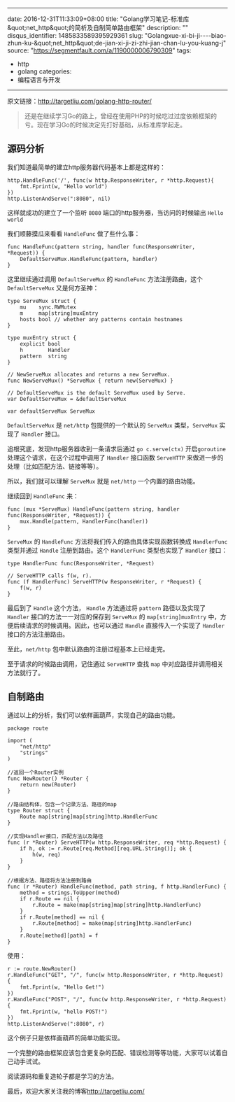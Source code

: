 
---
date: 2016-12-31T11:33:09+08:00
title: "Golang学习笔记-标准库&amp;quot;net_http&amp;quot;的简析及自制简单路由框架"
description: ""
disqus_identifier: 1485833589395929361
slug: "Golangxue-xi-bi-ji----biao-zhun-ku-&amp;quot;net_http&amp;quot;de-jian-xi-ji-zi-zhi-jian-chan-lu-you-kuang-j"
source: "https://segmentfault.com/a/1190000006790309"
tags: 
- http 
- golang 
categories:
- 编程语言与开发
---

原文链接：<http://targetliu.com/golang-http-router/>

> 还是在继续学习Go的路上，曾经在使用PHP的时候吃过过度依赖框架的亏。现在学习Go的时候决定先打好基础，从标准库学起走。

源码分析
--------

我们知道最简单的建立http服务器代码基本上都是这样的：

    http.HandleFunc('/', func(w http.ResponseWriter, r *http.Request){
        fmt.Fprint(w, "Hello world")
    })
    http.ListenAndServe(":8080", nil)

这样就成功的建立了一个监听 `8080` 端口的http服务器，当访问的时候输出
`Hello world`

我们顺藤摸瓜来看看 `HandleFunc` 做了些什么事：

    func HandleFunc(pattern string, handler func(ResponseWriter, *Request)) {
        DefaultServeMux.HandleFunc(pattern, handler)
    }

这里继续通过调用 `DefaultServeMux` 的 `HandleFunc` 方法注册路由，这个
`DefaultServeMux` 又是何方圣神：

    type ServeMux struct {
        mu    sync.RWMutex
        m     map[string]muxEntry
        hosts bool // whether any patterns contain hostnames
    }

    type muxEntry struct {
        explicit bool
        h        Handler
        pattern  string
    }

    // NewServeMux allocates and returns a new ServeMux.
    func NewServeMux() *ServeMux { return new(ServeMux) }

    // DefaultServeMux is the default ServeMux used by Serve.
    var DefaultServeMux = &defaultServeMux

    var defaultServeMux ServeMux

`DefaultServeMux` 是 `net/http` 包提供的一个默认的 `ServeMux`
类型，`ServeMux` 实现了 `Handler` 接口。

追根究底，发现http服务器收到一条请求后通过 `go c.serve(ctx)`
开启`goroutine` 处理这个请求，在这个过程中调用了 `Handler` 接口函数
`ServeHTTP` 来做进一步的处理（比如匹配方法、链接等等）。

所以，我们就可以理解 `ServeMux` 就是 `net/http` 一个内置的路由功能。

继续回到 `HandleFunc` 来：

    func (mux *ServeMux) HandleFunc(pattern string, handler func(ResponseWriter, *Request)) {
        mux.Handle(pattern, HandlerFunc(handler))
    }

`ServeMux` 的 `HandleFunc` 方法将我们传入的路由具体实现函数转换成
`HandlerFunc` 类型并通过 `Handle` 注册到路由。这个 `HandlerFunc`
类型也实现了 `Handler` 接口：

    type HandlerFunc func(ResponseWriter, *Request)

    // ServeHTTP calls f(w, r).
    func (f HandlerFunc) ServeHTTP(w ResponseWriter, r *Request) {
        f(w, r)
    }

最后到了 `Handle` 这个方法， `Handle` 方法通过将 `pattern`
路径以及实现了 `Handler` 接口的方法一一对应的保存到 `ServeMux` 的
`map[string]muxEntry` 中，方便后续请求的时候调用。因此，也可以通过
`Handle` 直接传入一个实现了 `Handler` 接口的方法注册路由。

至此，`net/http` 包中默认路由的注册过程基本上已经走完。

至于请求的时候路由调用，记住通过 `ServeHTTP` 查找 `map`
中对应路径并调用相关方法就行了。

自制路由
--------

通过以上的分析，我们可以依样画葫芦，实现自己的路由功能。

    package route

    import (
        "net/http"
        "strings"
    )

    //返回一个Router实例
    func NewRouter() *Router {
        return new(Router)
    }

    //路由结构体，包含一个记录方法、路径的map
    type Router struct {
        Route map[string]map[string]http.HandlerFunc
    }

    //实现Handler接口，匹配方法以及路径
    func (r *Router) ServeHTTP(w http.ResponseWriter, req *http.Request) {
        if h, ok := r.Route[req.Method][req.URL.String()]; ok {
            h(w, req)
        }
    }

    //根据方法、路径将方法注册到路由
    func (r *Router) HandleFunc(method, path string, f http.HandlerFunc) {
        method = strings.ToUpper(method)
        if r.Route == nil {
            r.Route = make(map[string]map[string]http.HandlerFunc)
        }
        if r.Route[method] == nil {
            r.Route[method] = make(map[string]http.HandlerFunc)
        }
        r.Route[method][path] = f
    }

使用：

    r := route.NewRouter()
    r.HandleFunc("GET", "/", func(w http.ResponseWriter, r *http.Request) {
        fmt.Fprint(w, "Hello Get!")
    })
    r.HandleFunc("POST", "/", func(w http.ResponseWriter, r *http.Request) {
        fmt.Fprint(w, "hello POST!")
    })
    http.ListenAndServe(":8080", r)

这个例子只是依样画葫芦的简单功能实现。

一个完整的路由框架应该包含更复杂的匹配、错误检测等等功能，大家可以试着自己动手试试。

阅读源码和重复造轮子都是学习的方法。

最后，欢迎大家关注我的博客<http://targetliu.com/>

